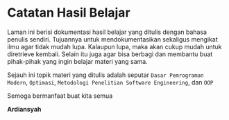 # Catatan Hasil Belajar

Laman ini berisi dokumentasi hasil belajar yang ditulis dengan bahasa penulis sendiri. Tujuannya untuk mendokumentasikan sekaligus mengikat ilmu agar tidak mudah lupa. Kalaupun lupa, maka akan cukup mudah untuk diretrieve kembali. Selain itu juga agar bisa berbagi dan membantu buat pihak-pihak yang ingin belajar materi yang sama.<p>
Sejauh ini topik materi yang ditulis adalah seputar `Dasar Pemrograman Modern`, `Optimasi`, `Metodologi Penelitian Software Engineering`, dan `OOP`
<p>
Semoga bermanfaat buat kita semua <br>

**Ardiansyah**
